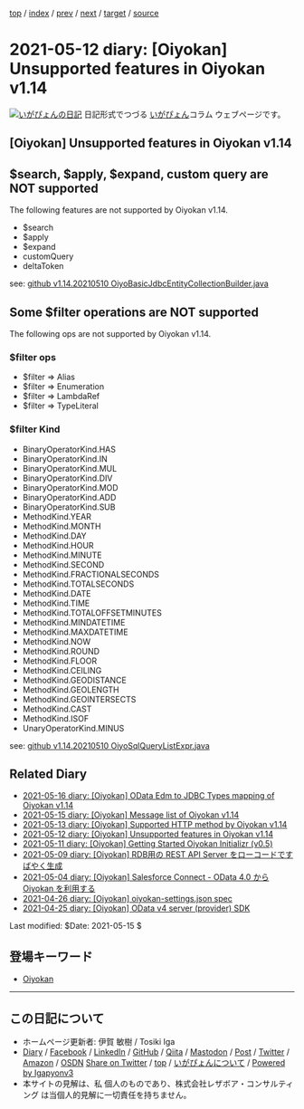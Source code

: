 [top](../index.html) 
 / [index](index.html) 
 / [prev](ig210511.html) 
 / [next](ig210513.html) 
 / [target](https://www.igapyon.jp/igapyon/diary/2021/ig210512.html) 
 / [source](https://github.com/igapyon/diary/blob/master/2021/ig210512.src.md) 

2021-05-12 diary: [Oiyokan] Unsupported features in Oiyokan v1.14
=====================================================================================================
[![いがぴょんの日記](https://www.igapyon.jp/igapyon/diary/images/iga202308_128.jpg "いがぴょん")](https://www.igapyon.jp/igapyon/diary/memo/memoigapyon.html) 日記形式でつづる [いがぴょん](https://www.igapyon.jp/igapyon/diary/memo/memoigapyon.html)コラム ウェブページです。

## [Oiyokan] Unsupported features in Oiyokan v1.14

## $search, $apply, $expand, custom query are NOT supported

The following features are not supported by Oiyokan v1.14.

- $search
- $apply
- $expand
- customQuery
- deltaToken

see: [github v1.14.20210510 OiyoBasicJdbcEntityCollectionBuilder.java](https://github.com/igapyon/oiyokan/blob/v1.14.20210510/src/main/java/jp/oiyokan/basic/OiyoBasicJdbcEntityCollectionBuilder.java#L104)

## Some $filter operations are NOT supported

The following ops are not supported by Oiyokan v1.14.

### $filter ops
- $filter => Alias
- $filter => Enumeration
- $filter => LambdaRef
- $filter => TypeLiteral

### $filter Kind
- BinaryOperatorKind.HAS
- BinaryOperatorKind.IN
- BinaryOperatorKind.MUL
- BinaryOperatorKind.DIV
- BinaryOperatorKind.MOD
- BinaryOperatorKind.ADD
- BinaryOperatorKind.SUB
- MethodKind.YEAR
- MethodKind.MONTH
- MethodKind.DAY
- MethodKind.HOUR
- MethodKind.MINUTE
- MethodKind.SECOND
- MethodKind.FRACTIONALSECONDS
- MethodKind.TOTALSECONDS
- MethodKind.DATE
- MethodKind.TIME
- MethodKind.TOTALOFFSETMINUTES
- MethodKind.MINDATETIME
- MethodKind.MAXDATETIME
- MethodKind.NOW
- MethodKind.ROUND
- MethodKind.FLOOR
- MethodKind.CEILING
- MethodKind.GEODISTANCE
- MethodKind.GEOLENGTH
- MethodKind.GEOINTERSECTS
- MethodKind.CAST
- MethodKind.ISOF
- UnaryOperatorKind.MINUS

see: [github v1.14.20210510 OiyoSqlQueryListExpr.java](https://github.com/igapyon/oiyokan/blob/v1.14.20210510/src/main/java/jp/oiyokan/basic/sql/OiyoSqlQueryListExpr.java#L82)

## Related Diary

- [2021-05-16 diary: [Oiyokan] OData Edm to JDBC Types mapping of Oiyokan v1.14](https://www.igapyon.jp/igapyon/diary/2021/ig210516.html)
- [2021-05-15 diary: [Oiyokan] Message list of Oiyokan v1.14](https://www.igapyon.jp/igapyon/diary/2021/ig210515.html)
- [2021-05-13 diary: [Oiyokan] Supported HTTP method by Oiyokan v1.14](https://www.igapyon.jp/igapyon/diary/2021/ig210513.html)
- [2021-05-12 diary: [Oiyokan] Unsupported features in Oiyokan v1.14](https://www.igapyon.jp/igapyon/diary/2021/ig210512.html)
- [2021-05-11 diary: [Oiyokan] Getting Started Oiyokan Initializr (v0.5)](https://www.igapyon.jp/igapyon/diary/2021/ig210511.html)
- [2021-05-09 diary: [Oiyokan] RDB用の REST API Server をローコードですばやく生成](https://www.igapyon.jp/igapyon/diary/2021/ig210509.html)
- [2021-05-04 diary: [Oiyokan] Salesforce Connect - OData 4.0 から Oiyokan を利用する](https://www.igapyon.jp/igapyon/diary/2021/ig210504.html)
- [2021-04-26 diary: [Oiyokan] oiyokan-settings.json spec](https://www.igapyon.jp/igapyon/diary/2021/ig210426.html)
- [2021-04-25 diary: [Oiyokan] OData v4 server (provider) SDK](https://www.igapyon.jp/igapyon/diary/2021/ig210425.html)

Last modified: $Date: 2021-05-15 $

## 登場キーワード

* [Oiyokan](../keyword/oiyokan.html)

----------------------------------------------------------------------------------------------------

## この日記について

* ホームページ更新者: 伊賀 敏樹 / Tosiki Iga
* [Diary](https://www.igapyon.jp/igapyon/diary/) / [Facebook](https://www.facebook.com/igapyon) / [LinkedIn](https://www.linkedin.com/in/toshikiiga) / [GitHub](https://github.com/igapyon) / [Qiita](https://qiita.com/igapyon) / [Mastodon](https://social.vivaldi.net/@igapyon) / [Post](https://post.news/igapyon) / [Twitter](https://twitter.com/ToshikiIga) / [Amazon](https://www.amazon.co.jp/%E4%BC%8A%E8%B3%80-%E6%95%8F%E6%A8%B9/e/B004LTQWCQ) / [OSDN](https://ja.osdn.net/users/iga/)
[Share on Twitter](https://twitter.com/intent/tweet?hashtags=igapyon%2Cdiary%2C%E3%81%84%E3%81%8C%E3%81%B4%E3%82%87%E3%82%93%2COiyokan&text=%5BOiyokan%5D+Unsupported+features+in+Oiyokan+v1.14&url=https%3A%2F%2Fwww.igapyon.jp%2Figapyon%2Fdiary%2F2021%2Fig210512.html) / [top](../index.html) / [いがぴょんについて](https://www.igapyon.jp/igapyon/diary/memo/memoigapyon.html) / [Powered by Igapyonv3](https://github.com/igapyon/igapyonv3)
* 本サイトの見解は、私 個人のものであり、株式会社レザボア・コンサルティング は当個人的見解に一切責任を持ちません。 
